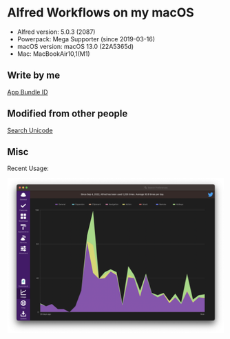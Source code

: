 # Alfred Workflows on my macOS


- Alfred version: 5.0.3 (2087)
- Powerpack: Mega Supporter (since 2019-03-16)
- macOS version: macOS 13.0 (22A5365d)
- Mac: MacBookAir10,1(M1)



## Write by me

[App Bundle ID](./workflows/App%20Bundle%20ID.md)


## Modified from other people

[Search Unicode](./workflows-mod/Search%20Unicode.md)



## Misc


Recent Usage:

![recent usage](./attachments/recent-usage.png)


